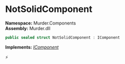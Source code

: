 # NotSolidComponent

**Namespace:** Murder.Components \
**Assembly:** Murder.dll

```csharp
public sealed struct NotSolidComponent : IComponent
```

**Implements:** _[IComponent](/Bang/Components/IComponent.html)_



⚡